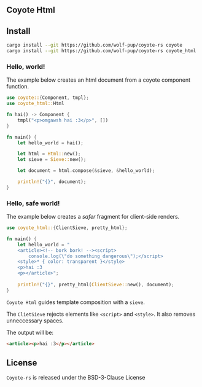 
## Coyote Html

## Install

```sh
cargo install --git https://github.com/wolf-pup/coyote-rs coyote
cargo install --git https://github.com/wolf-pup/coyote-rs coyote_html
```

### Hello, world!

The example below creates an html document from a coyote component function.

```rust
use coyote::{Component, tmpl};
use coyote_html::Html

fn hai() -> Component {
    tmpl("<p>omgawsh hai :3</p>", [])
}

fn main() {
    let hello_world = hai();

    let html = Html::new();
    let sieve = Sieve::new();

    let document = html.compose(&sieve, &hello_world); 

    println!("{}", document);
}
```

### Hello, safe world!

The example below creates a _safer_ fragment for client-side renders. 

```rust
use coyote_html::{ClientSieve, pretty_html};

fn main() {
    let hello_world = "
    <article><!-- bork bork! --><script>
        console.log(\"do something dangerous\");</script>
    <style>* { color: transparent }</style>
    <p>hai :3
    <p></article>";
    
    println!("{}", pretty_html(ClientSieve::new(), document);
}
```

`Coyote Html` guides template composition with a `sieve`.

The `ClietSieve` rejects elements like `<script>` and `<style>`. It also removes unneccessary spaces.

The output will be:
```html
<article><p>hai :3</p></article>
```

## License

`Coyote-rs` is released under the BSD-3-Clause License
